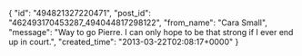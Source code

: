  {
   "id": "494821327220471",
   "post_id": "462493170453287_494044817298122",
   "from_name": "Cara Small",
   "message": "Way to go Pierre. I can only hope to be that strong if I ever end up in court.",
   "created_time": "2013-03-22T02:08:17+0000"
 }
